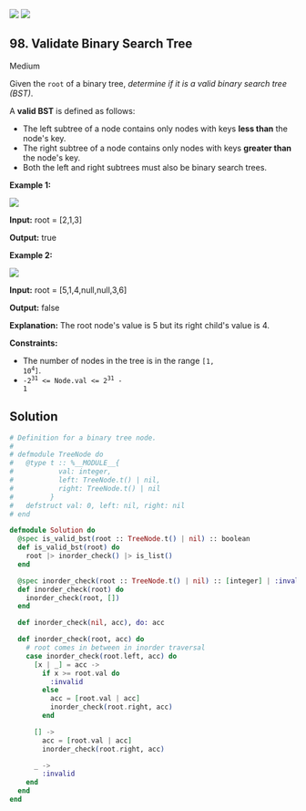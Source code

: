 [![](https://img.shields.io/github/stars/javadev/LeetCode-in-All?label=Stars&style=flat-square)](https://github.com/javadev/LeetCode-in-All)
[![](https://img.shields.io/github/forks/javadev/LeetCode-in-All?label=Fork%20me%20on%20GitHub%20&style=flat-square)](https://github.com/javadev/LeetCode-in-All/fork)

## 98\. Validate Binary Search Tree

Medium

Given the `root` of a binary tree, _determine if it is a valid binary search tree (BST)_.

A **valid BST** is defined as follows:

*   The left subtree of a node contains only nodes with keys **less than** the node's key.
*   The right subtree of a node contains only nodes with keys **greater than** the node's key.
*   Both the left and right subtrees must also be binary search trees.

**Example 1:**

![](https://assets.leetcode.com/uploads/2020/12/01/tree1.jpg)

**Input:** root = [2,1,3]

**Output:** true

**Example 2:**

![](https://assets.leetcode.com/uploads/2020/12/01/tree2.jpg)

**Input:** root = [5,1,4,null,null,3,6]

**Output:** false

**Explanation:** The root node's value is 5 but its right child's value is 4.

**Constraints:**

*   The number of nodes in the tree is in the range <code>[1, 10<sup>4</sup>]</code>.
*   <code>-2<sup>31</sup> <= Node.val <= 2<sup>31</sup> - 1</code>

## Solution

```elixir
# Definition for a binary tree node.
#
# defmodule TreeNode do
#   @type t :: %__MODULE__{
#           val: integer,
#           left: TreeNode.t() | nil,
#           right: TreeNode.t() | nil
#         }
#   defstruct val: 0, left: nil, right: nil
# end

defmodule Solution do
  @spec is_valid_bst(root :: TreeNode.t() | nil) :: boolean
  def is_valid_bst(root) do
    root |> inorder_check() |> is_list()
  end

  @spec inorder_check(root :: TreeNode.t() | nil) :: [integer] | :invalid
  def inorder_check(root) do
    inorder_check(root, [])
  end

  def inorder_check(nil, acc), do: acc

  def inorder_check(root, acc) do
    # root comes in between in inorder traversal
    case inorder_check(root.left, acc) do
      [x | _] = acc ->
        if x >= root.val do
          :invalid
        else
          acc = [root.val | acc]
          inorder_check(root.right, acc)
        end

      [] ->
        acc = [root.val | acc]
        inorder_check(root.right, acc)

      _ ->
        :invalid
    end
  end
end
```